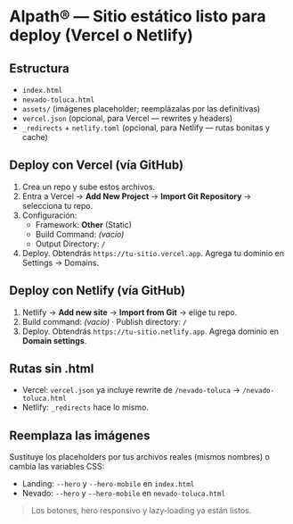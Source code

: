 # Alpath® — Sitio estático listo para deploy (Vercel o Netlify)

## Estructura
- `index.html`
- `nevado-toluca.html`
- `assets/` (imágenes placeholder; reemplázalas por las definitivas)
- `vercel.json` (opcional, para Vercel — rewrites y headers)
- `_redirects` + `netlify.toml` (opcional, para Netlify — rutas bonitas y cache)

## Deploy con Vercel (vía GitHub)
1. Crea un repo y sube estos archivos.
2. Entra a Vercel → **Add New Project** → **Import Git Repository** → selecciona tu repo.
3. Configuración:
   - Framework: **Other** (Static)
   - Build Command: *(vacío)*
   - Output Directory: `/`
4. Deploy. Obtendrás `https://tu-sitio.vercel.app`. Agrega tu dominio en Settings → Domains.

## Deploy con Netlify (vía GitHub)
1. Netlify → **Add new site** → **Import from Git** → elige tu repo.
2. Build command: *(vacío)* · Publish directory: `/`
3. Deploy. Obtendrás `https://tu-sitio.netlify.app`. Agrega dominio en **Domain settings**.

## Rutas sin .html
- Vercel: `vercel.json` ya incluye rewrite de `/nevado-toluca` → `/nevado-toluca.html`
- Netlify: `_redirects` hace lo mismo.

## Reemplaza las imágenes
Sustituye los placeholders por tus archivos reales (mismos nombres) o cambia las variables CSS:
- Landing: `--hero` y `--hero-mobile` en `index.html`
- Nevado: `--hero` y `--hero-mobile` en `nevado-toluca.html`

> Los botones, hero responsivo y lazy-loading ya están listos.
